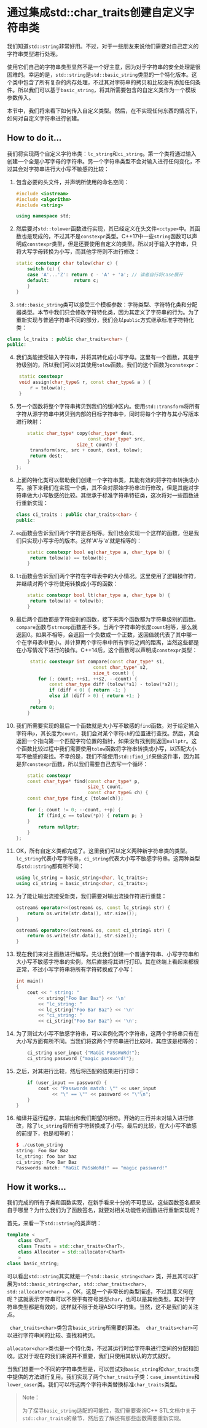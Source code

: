 # 通过集成std::char_traits创建自定义字符串类

我们知道`std::string`非常好用。不过，对于一些朋友来说他们需要对自己定义的字符串类型进行处理。

使用它们自己的字符串类型显然不是一个好主意，因为对于字符串的安全处理是很困难的。幸运的是，`std::string`是`std::basic_string`类型的一个特化版本。这个类中包含了所有复杂的内存处理，不过其对字符串的拷贝和比较没有添加任何条件。所以我们可以基于`basic_string`，将其所需要包含的自定义类作为一个模板参数传入。

本节中，我们将来看下如何传入自定义类型。然后，在不实现任何东西的情况下，如何对自定义字符串进行创建。

## How to do it...

我们将实现两个自定义字符串类：`lc_string`和`ci_string`。第一个类将通过输入创建一个全是小写字母的字符串。另一个字符串类型不会对输入进行任何变化，不过其会对字符串进行大小写不敏感的比较：

1. 包含必要的头文件，并声明所使用的命名空间：

   ```c++
   #include <iostream>
   #include <algorithm>
   #include <string>
   
   using namespace std;
   ```

2. 然后要对`std::tolower`函数进行实现，其已经定义在头文件`<cctype>`中。其函数也是现成的，不过其不是`constexpr`类型。C++17中一些`string`函数可以声明成`constexpr`类型，但是还要使用自定义的类型。所以对于输入字符串，只将大写字母转换为小写，而其他字符则不进行修改：

   ```c++
   static constexpr char tolow(char c) {
       switch (c) {
       case 'A'...'Z': return c - 'A' + 'a'; // 读者自行将case展开
       default: 	    return c;
       }
   }
   ```

3.  `std::basic_string`类可以接受三个模板参数：字符类型、字符特化类和分配器类型。本节中我们只会修改字符特化类，因为其定义了字符串的行为。为了重新实现与普通字符串不同的部分，我们会以`public`方式继承标准字符特化类：

   ```c++
   class lc_traits : public char_traits<char> {
   public:
   ```

4. 我们类能接受输入字符串，并将其转化成小写字母。这里有一个函数，其是字符级别的，所以我们可以对其使用`tolow`函数。我们的这个函数为`constexpr`：

   ```c++
   	static constexpr
   	void assign(char_type& r, const char_type& a ) {
   		r = tolow(a);
   	}
   ```

5. 另一个函数将整个字符串拷贝到我们的缓冲区内。使用`std::transform`将所有字符从源字符串中拷贝到内部的目标字符串中，同时将每个字符与其小写版本进行映射：

   ```c++
       static char_type* copy(char_type* dest,
      						 const char_type* src,
       					 size_t count) {
       	transform(src, src + count, dest, tolow);
       	return dest;
       }
   };
   ```

6. 上面的特化类可以帮助我们创建一个字符串类，其能有效的将字符串转换成小写。接下来我们在实现一个类，其不会对原始字符串进行修改，但是其能对字符串做大小写敏感的比较。其继承于标准字符串特征类，这次将对一些函数进行重新实现：

   ```c++
   class ci_traits : public char_traits<char> {
   public:
   ```

7. `eq`函数会告诉我们两个字符是否相等。我们也会实现一个这样的函数，但是我们只实现小写字母的版本。这样'A'与'a'就是相等的：

   ```c++
       static constexpr bool eq(char_type a, char_type b) {
       	return tolow(a) == tolow(b);
       }
   ```

8. `lt`函数会告诉我们两个字符在字母表中的大小情况。这里使用了逻辑操作符，并继续对两个字符使用转换成小写的函数：

   ```c++
       static constexpr bool lt(char_type a, char_type b) {
       	return tolow(a) < tolow(b);
       }	
   ```

9. 最后两个函数都是字符级别的函数，接下来两个函数都为字符串级别的函数。`compare`函数与`strncmp`函数差不多。当两个字符串的长度`count`相等，那么就返回0。如果不相等，会返回一个负数或一个正数，返回值就代表了其中哪一个在字母表中更小。并计算两个字符串中所有字符之间的距离，当然这些都是在小写情况下进行的操作。C++14后，这个函数可以声明成`constexpr`类型：

   ```c++
    	static constexpr int compare(const char_type* s1,
       						   const char_type* s2,
       						   size_t count) {
           for (; count; ++s1, ++s2, --count) {
               const char_type diff (tolow(*s1) - tolow(*s2));
               if (diff < 0) { return -1; }
               else if (diff > 0) { return +1; }
           }
       	return 0;
       }
   ```

10. 我们所需要实现的最后一个函数就是大小写不敏感的`find`函数。对于给定输入字符串`p`，其长度为`count`，我们会对某个字符`ch`的位置进行查找。然后，其会返回一个指向第一个匹配字符位置的指针，如果没有找到则返回`nullptr`。这个函数比较过程中我们需要使用`tolow`函数将字符串转换成小写，以匹配大小写不敏感的查找。不幸的是，我们不能使用`std::find_if`来做这件事，因为其是非`constexpr`函数，所以我们需要自己去写一个循环：

    ```c++
        static constexpr
        const char_type* find(const char_type* p,
                              size_t count,
                              const char_type& ch) {
        const char_type find_c {tolow(ch)};
        
        for (; count != 0; --count, ++p) {
        	if (find_c == tolow(*p)) { return p; }
        }
        	return nullptr;
        }
    };
    ```

11. OK，所有自定义类都完成了。这里我们可以定义两种新字符串类的类型。`lc_string`代表小写字符串，`ci_string`代表大小写不敏感字符串。这两种类型与`std::string`都有所不同：

    ```c++
    using lc_string = basic_string<char, lc_traits>;
    using ci_string = basic_string<char, ci_traits>;
    ```

12. 为了能让输出流接受新类，我们需要对输出流操作符进行重载：

    ```c++
    ostream& operator<<(ostream& os, const lc_string& str) {
    	return os.write(str.data(), str.size());
    }
    
    ostream& operator<<(ostream& os, const ci_string& str) {
    	return os.write(str.data(), str.size());
    }
    ```

13. 现在我们来对主函数进行编写。先让我们创建一个普通字符串、小写字符串和大小写不敏感字符串的实例，然后直接将其进行打印。其在终端上看起来都很正常，不过小写字符串将所有字符转换成了小写：

    ```c++
    int main()
    {
        cout << " string: "
            << string{"Foo Bar Baz"} << '\n'
            << "lc_string: "
            << lc_string{"Foo Bar Baz"} << '\n'
            << "ci_string: "
            << ci_string{"Foo Bar Baz"} << '\n';
    ```

14. 为了测试大小写不敏感字符串，可以实例化两个字符串，这两个字符串只有在大小写方面有所不同。当我们将这两个字符串进行比较时，其应该是相等的：

    ```c++
    	ci_string user_input {"MaGiC PaSsWoRd!"};
    	ci_string password {"magic password!"};
    ```

15. 之后，对其进行比较，然后将匹配的结果进行打印：

    ```c++
        if (user_input == password) {
            cout << "Passwords match: \"" << user_input
            	 << "\" == \"" << password << "\"\n";
        }
    }
    ```

16. 编译并运行程序，其输出和我们期望的相符。开始的三行并未对输入进行修改，除了`lc_string`将所有字符转换成了小写。最后的比较，在大小写不敏感的前提下，也是相等的：

    ```c++
    $ ./custom_string
    string: Foo Bar Baz
    lc_string: foo bar baz
    ci_string: Foo Bar Baz
    Passwords match: "MaGiC PaSsWoRd!" == "magic password!"
    ```

## How it works...

我们完成的所有子类和函数实现，在新手看来十分的不可思议。这些函数签名都来自于哪里？为什么我们为了函数签名，就要对相关功能性的函数进行重新实现呢？

首先，来看一下`std::string`的类声明：

```c++
template <
    class CharT,
    class Traits = std::char_traits<CharT>,
    class Allocator = std::allocator<CharT>
    >
class basic_string;
```

可以看出`std::string`其实就是一个`std::basic_string<char>` 类，并且其可以扩展为`std::basic_string<char, std::char_traits<char>, std::allocator<char>> `。OK，这是一个非常长的类型描述，不过其意义何在呢？这就表示字符串可以不限于有符号类型`char`，也可以是其他类型。其对于字符串类型都是有效的，这样就不限于处理ASCII字符集。当然，这不是我们的关注点。

` char_traits<char>`类包含`basic_string`所需要的算法。` char_traits<char>`可以进行字符串间的比较、查找和拷贝。

`allocator<char>`类也是一个特化类，不过其运行时给字符串进行空间的分配和回收。这对于现在的我们来说并不重要，我们只使用其默认的方式就好。

当我们想要一个不同的字符串类型是，可以尝试对`basic_string`和`char_traits`类中提供的方法进行复用。我们实现了两个`char_traits`子类：`case_insentitive`和`lower_caser`类。我们可以将这两个字符串类替换标准`char_traits`类型。

> Note：
>
> 为了探寻`basic_string`适配的可能性，我们需要查询C++ STL文档中关于`std::char_traits`的章节，然后去了解还有那些函数需要重新实现。